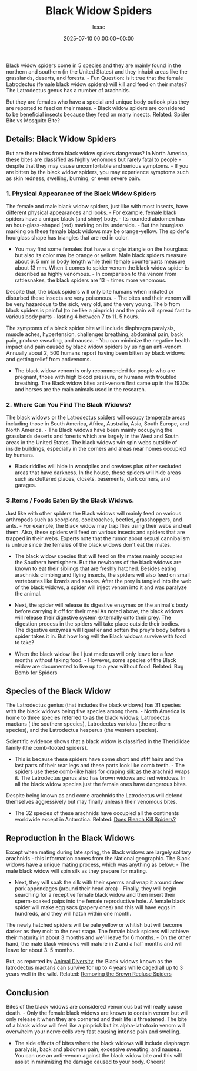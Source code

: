 ﻿---
title: Black Widow Spiders
description: Black widow spiders come in 5 species and they are mainly found in the northern and southern in the United States and they inhabit areas like the grasslands,...
slug: /black-widow-spiders/
date: 2025-07-10 00:00:00+00:00
lastmod: 2025-07-10 00:00:00+03:00
author: Isaac
categories:
- Guide
- Spiders
tags:
- guide
- black
- widow
layout: post
---

[Black](https://pestpolicy.com/how-venemous-is-a-black-spider-with-white-dots/) widow spiders come in 5 species and they are mainly found in the northern and southern (in the United States) and they inhabit areas like the grasslands, deserts, and forests. - Fun Question: is it true that the female Latrodectus (female black widow spiders) will kill and feed on their mates? The Latrodectus genus has a number of arachnids.

But they are females who have a special and unique body outlook plus they are reported to feed on their mates. - Black widow spiders are considered to be beneficial insects because they feed on many insects. Related: Spider Bite vs Mosquito Bite?

##  Details: Black Widow Spiders

But are there bites from black widow spiders dangerous? In North America, these bites are classified as highly venomous but rarely fatal to people - despite that they may cause uncomfortable and serious symptoms. - If you are bitten by the black widow spiders, you may experience symptoms such as skin redness, swelling, burning, or even severe pain.

###  1. Physical Appearance of the Black Widow Spiders

The female and male black widow spiders, just like with most insects, have different physical appearances and looks. - For example, female black spiders have a unique black (and shiny) body. - Its rounded abdomen has an hour-glass-shaped (red) marking on its underside. - But the hourglass marking on these female black widows may be orange-yellow. The spider's hourglass shape has triangles that are red in color.

- You may find some females that have a single triangle on the hourglass but also its color may be orange or yellow. Male black spiders measure about 6. 5 mm in body length while their female counterparts measure about 13 mm. When it comes to spider venom the black widow spider is described as highly venomous. - In comparison to the venom from rattlesnakes, the black spiders are 13 + times more venomous.

Despite that, the black spiders will only bite humans when irritated or disturbed these insects are very poisonous. - The bites and their venom will be very hazardous to the sick, very old, and the very young. The b from black spiders is painful (to be like a pinprick) and the pain will spread fast to various body parts - lasting 4 between 7 to 11. 5 hours.

The symptoms of a black spider bite will include diaphragm paralysis, muscle aches, hypertension, challenges breathing, abdominal pain, back pain, profuse sweating, and nausea. - You can minimize the negative health impact and pain caused by black widow spiders by using an anti-venom. Annually about 2, 500 humans report having been bitten by black widows and getting relief from antivenoms.

- The black widow venom is only recommended for people who are pregnant, those with high blood pressure, or humans with troubled breathing. The Black widow bites anti-venom first came up in the 1930s and horses are the main animals used in the research.

###  2. Where Can You Find The Black Widows?

The black widows or the Latrodectus spiders will occupy temperate areas including those in South America, Africa, Australia, Asia, South Europe, and North America. - The Black widows have been mainly occupying the grasslands deserts and forests which are largely in the West and South areas in the United States. The black widows win spin webs outside of inside buildings, especially in the corners and areas near homes occupied by humans.

- Black riddles will hide in woodpiles and crevices plus other secluded areas that have darkness. In the house, these spiders will hide areas such as cluttered places, closets, basements, dark corners, and garages.

###  3.Items / Foods Eaten By the Black Widows.

Just like with other spiders the Black widows will mainly feed on various arthropods such as scorpions, cockroaches, beetles, grasshoppers, and ants. - For example, the Black widow may trap flies using their webs and eat them. Also, these spiders will feed on various insects and spiders that are trapped in their webs. Experts note that the rumor about sexual cannibalism is untrue since the females of the black widows don't eat the mates.

- The black widow species that will feed on the mates mainly occupies the Southern hemisphere. But the newborns of the black widows are known to eat their siblings that are freshly hatched. Besides eating arachnids climbing and flying insects, the spiders will also feed on small vertebrates like lizards and snakes. After the prey is tangled into the web of the black widows, a spider will inject venom into it and was paralyze the animal.

- Next, the spider will release its digestive enzymes on the animal's body before carrying it off for their meal As noted above, the black widows will release their digestive system externally onto their prey. The digestion process in the spiders will take place outside their bodies. - The digestive enzymes will liquefier and soften the prey's body before a spider takes it in. But how long will the Black widows survive with food to take?

- When the black widow like I just made us will only leave for a few months without taking food. - However, some species of the Black widow are documented to live up to a year without food. Related: Bug Bomb for Spiders

##  Species of the Black Widow

The Latrodectus genius (that includes the black widows) has 31 species with the black widows being five species among them. - North America is home to three species referred to as the black widows; Latrodectus mactans ( the southern species), Latrodectus variolus (the northern species), and the Latrodectus hesperus (the western species).

Scientific evidence shows that a black widow is classified in the Theridiidae family (the comb-footed spiders).

- This is because these spiders have some short and stiff hairs and the last parts of their rear legs and these parts look like comb teeth. - The spiders use these comb-like hairs for draping silk as the arachnid wraps it. The Latrodectus genus also has brown widows and red windows. In all the black widow species just the female ones have dangerous bites.

Despite being known as and come arachnids the Latrodectus will defend themselves aggressively but may finally unleash their venomous bites.

- The 32 species of these arachnids have occupied all the continents worldwide except in Antarctica. Related: [Does Bleach Kill Spiders? ](https://pestpolicy.com/does-bleach-kill-spiders/)

##  Reproduction in the Black Widows

Except when mating during late spring, the Black widows are largely solitary arachnids - this information comes from the National geographic. The Black widows have a unique mating process, which was anything as below: - The male black widow will spin silk as they prepare for mating.

- Next, they will soak the silk with their sperms and wrap it around deer park appendages (around their head area) - Finally, they will begin searching for a receptive female black widow and then insert their sperm-soaked palps into the female reproductive hole. A female black spider will make egg sacs (papery ones) and this will have eggs in hundreds, and they will hatch within one month.

The newly hatched spiders will be pale yellow or whitish but will become darker as they molt to the next stage. The female black spiders will achieve their maturity in about 3 months and we'll leave for 6 months. - On the other hand, the male black windows will mature in 2 and a half months and will leave for about 3. 5 months.

But, as reported by [Animal Diversity](https://animaldiversity.org/accounts/Latrodectus_mactans/), the Black widows known as the latrodectus mactans can survive for up to 4 years while caged all up to 3 years well in the wild. Related: [Removing the Brown Recluse Spiders](https://pestpolicy.com/how-to-get-rid-of-brown-recluse-spiders/)

##  Conclusion

Bites of the black widows are considered venomous but will really cause death. - Only the female black widows are known to contain venom but will only release it when they are cornered and their life is threatened. The bite of a black widow will feel like a pinprick but its alpha-latrotoxin venom will overwhelm your nerve cells very fast causing intense pain and swelling.

- The side effects of bites where the black widows will include diaphragm paralysis, back and abdomen pain, excessive sweating, and nausea. You can use an anti-venom against the black widow bite and this will assist in minimizing the damage caused to your body. Cheers!

